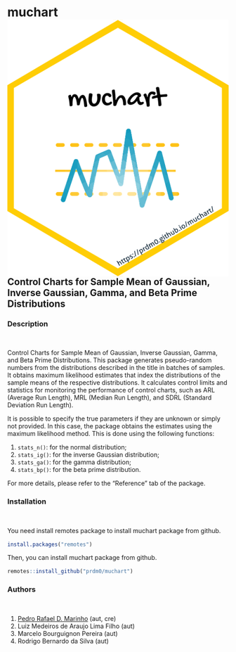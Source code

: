 
# muchart <img src="logo.png" align="right" />

## Control Charts for Sample Mean of Gaussian, Inverse Gaussian, Gamma, and Beta Prime Distributions

### Description

<br>

Control Charts for Sample Mean of Gaussian, Inverse Gaussian, Gamma, and
Beta Prime Distributions. This package generates pseudo-random numbers
from the distributions described in the title in batches of samples. It
obtains maximum likelihood estimates that index the distributions of the
sample means of the respective distributions. It calculates control
limits and statistics for monitoring the performance of control charts,
such as ARL (Average Run Length), MRL (Median Run Length), and SDRL
(Standard Deviation Run Length).

It is possible to specify the true parameters if they are unknown or
simply not provided. In this case, the package obtains the estimates
using the maximum likelihood method. This is done using the following
functions:

1.  `stats_n()`: for the normal distribution;
2.  `stats_ig()`: for the inverse Gaussian distribution;
3.  `stats_ga()`: for the gamma distribution;
4.  `stats_bp()`: for the beta prime distribution.

For more details, please refer to the “Reference” tab of the package.

### Installation

<br>

You need install remotes package to install muchart package from github.

``` r
install.packages("remotes")
```

Then, you can install muchart package from github.

``` r
remotes::install_github("prdm0/muchart")
```

### Authors

<br>

1.  [Pedro Rafael D. Marinho](https://prdm0.rbind.io/) (aut, cre)
2.  Luiz Medeiros de Araujo Lima Filho (aut)
3.  Marcelo Bourguignon Pereira (aut)
4.  Rodrigo Bernardo da Silva (aut)

